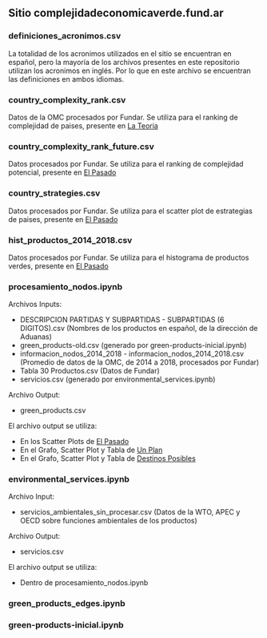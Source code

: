 ## Sitio complejidadeconomicaverde.fund.ar

### definiciones_acronimos.csv
La totalidad de los acronimos utilizados en el sitio se encuentran en español, pero la mayoría de los archivos presentes en este repositorio utilizan los acronimos en inglés. Por lo que en este archivo se encuentran las definiciones en ambos idiomas.

### country_complexity_rank.csv
Datos de la OMC procesados por Fundar.
Se utiliza para el ranking de complejidad de paises, presente en [La Teoria](http://complejidadeconomicaverde.fund.ar/la-teoria/)

### country_complexity_rank_future.csv
Datos procesados por Fundar.
Se utiliza para el ranking de complejidad potencial, presente en [El Pasado](http://complejidadeconomicaverde.fund.ar/el-pasado/)

### country_strategies.csv
Datos procesados por Fundar.
Se utiliza para el scatter plot de estrategias de paises, presente en [El Pasado](http://complejidadeconomicaverde.fund.ar/el-pasado/)

### hist_productos_2014_2018.csv
Datos procesados por Fundar.
Se utiliza para el histograma de productos verdes, presente en [El Pasado](http://complejidadeconomicaverde.fund.ar/el-pasado/)

### procesamiento_nodos.ipynb
Archivos Inputs: 
- DESCRIPCION PARTIDAS Y SUBPARTIDAS - SUBPARTIDAS (6 DIGITOS).csv (Nombres de los productos en español, de la dirección de Aduanas)
- green_products-old.csv (generado por green-products-inicial.ipynb)
- informacion_nodos_2014_2018 - informacion_nodos_2014_2018.csv (Promedio de datos de la OMC, de 2014 a 2018, procesados por Fundar)
- Tabla 30 Productos.csv (Datos de Fundar)
- servicios.csv (generado por environmental_services.ipynb)

Archivo Output: 
- green_products.csv

El archivo output se utiliza: 
- En los Scatter Plots de [El Pasado](http://complejidadeconomicaverde.fund.ar/el-pasado/)
- En el Grafo, Scatter Plot y Tabla de [Un Plan](http://complejidadeconomicaverde.fund.ar/un-plan/)
- En el Grafo, Scatter Plot y Tabla de [Destinos Posibles](https://complejidadeconomicaverde.fund.ar/destinos-posibles)

### environmental_services.ipynb

Archivo Input:
- servicios_ambientales_sin_procesar.csv (Datos de la WTO, APEC y OECD sobre funciones ambientales de los productos)

Archivo Output: 
- servicios.csv

El archivo output se utiliza: 
- Dentro de procesamiento_nodos.ipynb

### green_products_edges.ipynb

### green-products-inicial.ipynb

